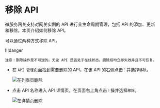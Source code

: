 # 移除 API

微服务网关支持对网关实例的 API 进行全生命周期管理，包括 API 的添加、更新和移除。本页介绍如何移除 API。

可以通过两种方式移除 API。

!!!danger

    注意：删除操作是不可逆的。无论 API 是否处于在线状态，删除后均立即失效并且不可恢复。

- 在 `API 管理`页面找到需要删除的 API，在该 API 的右侧点击 **`ⵗ`** 并选择`移除`。

    ![在列表页删除](https://community-github.cn-sh2.ufileos.com/daocloud-docs-images/docs/skoala/ms-gateway/api/imgs/delete-api-1.png)

- 点击 API 名称进入 API 详情页，在页面右上角点击 **`ⵗ`** 操并选择`移除`。

    ![在详情页删除](https://community-github.cn-sh2.ufileos.com/daocloud-docs-images/docs/skoala/ms-gateway/api/imgs/delete-api-2.png)
